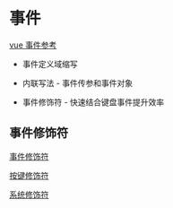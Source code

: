 # 事件

[vue 事件参考](https://cn.vuejs.org/v2/guide/events.html)

+ 事件定义域缩写

+ 内联写法 - 事件传参和事件对象

+ 事件修饰符 - 快速结合键盘事件提升效率

## 

## 

## 事件修饰符

[事件修饰符](https://cn.vuejs.org/v2/guide/events.html#%E4%BA%8B%E4%BB%B6%E4%BF%AE%E9%A5%B0%E7%AC%A6)

[按键修饰符](https://cn.vuejs.org/v2/guide/events.html#%E6%8C%89%E9%94%AE%E4%BF%AE%E9%A5%B0%E7%AC%A6)

[系统修饰符](https://cn.vuejs.org/v2/guide/events.html#%E7%B3%BB%E7%BB%9F%E4%BF%AE%E9%A5%B0%E9%94%AE)